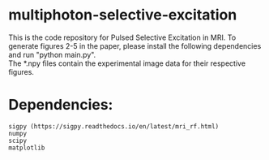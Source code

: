 # multiphoton-selective-excitation

This is the code repository for Pulsed Selective Excitation in MRI.
To generate figures 2-5 in the paper, please install the following dependencies and run "python main.py".\
The *.npy files contain the experimental image data for their respective figures.

# Dependencies: 
    sigpy (https://sigpy.readthedocs.io/en/latest/mri_rf.html)
    numpy
    scipy
    matplotlib
